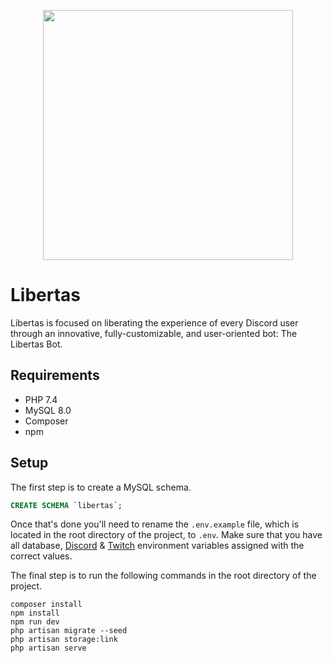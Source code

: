 <p align="center"><img src="https://cdn.discordapp.com/attachments/718675104942522375/775375035053375488/160493408854464187.png" width="400"></p>

# Libertas
Libertas is focused on liberating the experience of every Discord user through an innovative, fully-customizable, and user-oriented bot: The Libertas Bot.

## Requirements
- PHP 7.4
- MySQL 8.0
- Composer
- npm

## Setup
The first step is to create a MySQL schema.
```sql
CREATE SCHEMA `libertas`;
```

Once that's done you'll need to rename the `.env.example` file, which is located in the root directory of the project, to `.env`. Make sure that you have all database, [Discord](https://discord.com/developers/applications) & [Twitch](https://dev.twitch.tv/console/apps) environment variables assigned with the correct values.

The final step is to run the following commands in the root directory of the project.
```
composer install
npm install
npm run dev
php artisan migrate --seed
php artisan storage:link
php artisan serve
```
